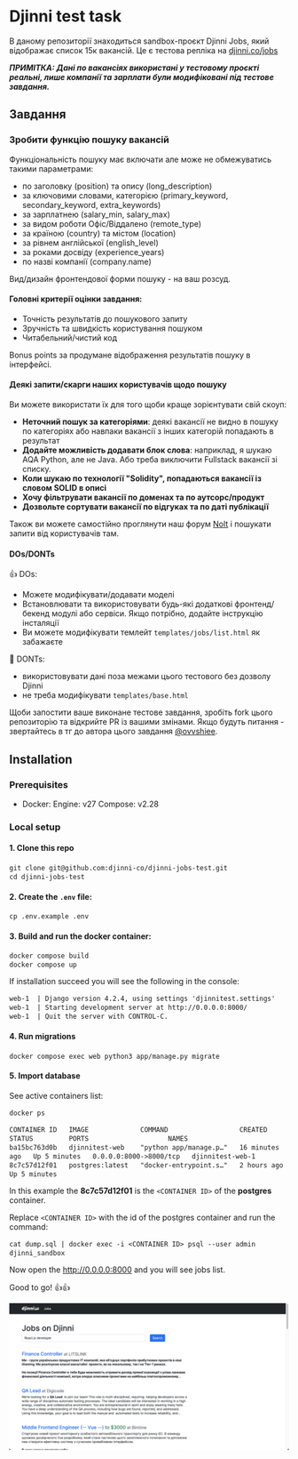 # Djinni test task

В даному репозиторії знаходиться sandbox-проєкт Djinni Jobs, який відображає список 15к вакансій. Це є тестова репліка на [djinni.co/jobs](https://djinni.co/jobs/)     

**_ПРИМІТКА: Дані по вакансіях використані у тестовому проєкті реальні, лише компанії та зарплати були модифіковані під тестове завдання._**

## Завдання

### Зробити функцію пошуку вакансій

Функціональність пошуку має включати але може не обмежуватись такими параметрами:
- по заголовку (position) та опису (long_description)
- за ключовими словами, категорією (primary_keyword, secondary_keyword, extra_keywords)
- за зарплатнею (salary_min, salary_max)
- за видом роботи Офіс/Віддалено (remote_type)
- за країною (country) та містом (location)
- за рівнем англійської (english_level)
- за роками досвіду (experience_years)
- по назві компанії (company.name)

Вид/дизайн фронтендової форми пошуку - на ваш розсуд.

#### Головні критерії оцінки завдання:
- Точність результатів до пошукового запиту
- Зручність та швидкість користування пошуком
- Читабельний/чистий код
 
Bonus points за продумане відображення результатів пошуку в інтерфейсі.

#### Деякі запити/скарги наших користувачів щодо пошуку  

Ви можете використати їх для того щоби краще зорієнтувати свій скоуп:

- **Неточний пошук за категоріями**: деякі вакансії не видно в пошуку по категоріях або навпаки вакансії з інших категорій попадають в результат
- **Додайте можливість додавати блок слова**: наприклад, я шукаю AQA Python, але не Java. Або треба виключити Fullstack вакансії зі списку.
- **Коли шукаю по технології "Solidity", попадаються вакансії із словом SOLID в описі**
- **Хочу фільтрувати вакансії по доменах та по аутсорс/продукт**
- **Дозвольте сортувати вакансії по відгуках та по даті публікації**

Також ви можете самостійно проглянути наш форум [Nolt](https://djinni.nolt.io/) і пошукати запити від користувачів там.

#### DOs/DONTs

👍 DOs:
- Можете модифікувати/додавати моделі
- Встановлювати та використовувати будь-які додаткові фронтенд/бекенд модулі або сервіси. Якщо потрібно, додайте інструкцію інсталяції
- Ви можете модифікувати темлейт `templates/jobs/list.html` як забажаєте

🚫 DONTs:
- використовувати дані поза межами цього тестового без дозволу Djinni
- не треба модифікувати `templates/base.html`

Щоби запостити ваше виконане тестове завдання, зробіть fork цього репозиторію та відкрийте PR із вашими змінами.
Якщо будуть питання - звертайтесь в тг до автора цього завдання [@ovvshiee](https://t.me/ovvshieee).

## Installation

### Prerequisites

- Docker: Engine: v27 Compose: v2.28

### Local setup

#### 1. Clone this repo

```
git clone git@github.com:djinni-co/djinni-jobs-test.git
cd djinni-jobs-test
```

#### 2. Create the `.env` file:

```
cp .env.example .env
```

#### 3. Build and run the docker container:

```
docker compose build
docker compose up
```

If installation succeed you will see the following in the console:
```
web-1  | Django version 4.2.4, using settings 'djinnitest.settings'
web-1  | Starting development server at http://0.0.0.0:8000/
web-1  | Quit the server with CONTROL-C.
```

#### 4. Run migrations

```
docker compose exec web python3 app/manage.py migrate
```

#### 5. Import database  

See active containers list:  

```
docker ps
```
```
CONTAINER ID   IMAGE             COMMAND                  CREATED          STATUS         PORTS                    NAMES
ba15bc763d0b   djinnitest-web    "python app/manage.p…"   16 minutes ago   Up 5 minutes   0.0.0.0:8000->8000/tcp   djinnitest-web-1
8c7c57d12f01   postgres:latest   "docker-entrypoint.s…"   2 hours ago      Up 5 minutes   
```

In this example the **8c7c57d12f01** is the `<CONTAINER ID>` of the **postgres** container.  
  
Replace `<CONTAINER ID>` with the id of the postgres container and run the command:

```
cat dump.sql | docker exec -i <CONTAINER ID> psql --user admin djinni_sandbox
```

Now open the http://0.0.0.0:8000 and you will see jobs list.

Good to go! 👍👍

![Djinni Jobs Sandbox](screenshot.png)
